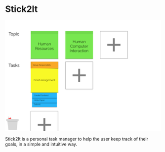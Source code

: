 # Stick2It
![Design for the Main Page](./.screenshots/MainPageDesign.png)

Stick2It is a personal task manager to help the user keep track of their goals, in a simple and intuitive way.